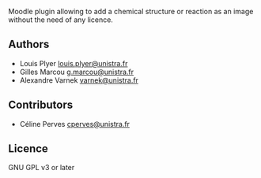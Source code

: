 Moodle plugin allowing to add a chemical structure or reaction as an image without the need of any licence.

## Authors

- Louis Plyer louis.plyer@unistra.fr
- Gilles Marcou g.marcou@unistra.fr 
- Alexandre Varnek varnek@unistra.fr

## Contributors

- Céline Perves cperves@unistra.fr 

## Licence

GNU GPL v3 or later 

